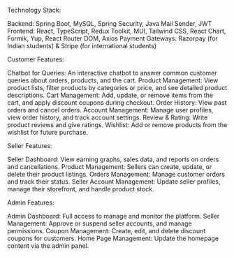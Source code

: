 Technology Stack:

Backend: Spring Boot, MySQL, Spring Security, Java Mail Sender, JWT
Frontend: React, TypeScript, Redux Toolkit, MUI, Tailwind CSS, React Chart, Formik, Yup, React Router DOM, Axios
Payment Gateways: Razorpay (for Indian students) & Stripe (for international students)

Customer Features:

Chatbot for Queries: An interactive chatbot to answer common customer queries about orders, products, and the cart.
Product Management: View product lists, filter products by categories or price, and see detailed product descriptions.
Cart Management: Add, update, or remove items from the cart, and apply discount coupons during checkout.
Order History: View past orders and cancel orders.
Account Management: Manage user profiles, view order history, and track account settings.
Review & Rating: Write product reviews and give ratings.
Wishlist: Add or remove products from the wishlist for future purchase.

Seller Features:

Seller Dashboard: View earning graphs, sales data, and reports on orders and cancellations.
Product Management: Sellers can create, update, or delete their product listings.
Orders Management: Manage customer orders and track their status.
Seller Account Management: Update seller profiles, manage their storefront, and handle product stock.

Admin Features:

Admin Dashboard: Full access to manage and monitor the platform.
Seller Management: Approve or suspend seller accounts, and manage permissions.
Coupon Management: Create, edit, and delete discount coupons for customers.
Home Page Management: Update the homepage content via the admin panel.
